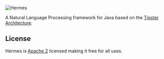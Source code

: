 ![Hermes](http://dbracewell.github.io/hermes/images/hermes.png)

A Natural Language Processing framework for Java based on the [Tipster Architecture](http://cs.nyu.edu/cs/faculty/grishman/tipster.html).

## License
Hermes is [Apache 2](LICENSE) licensed making it free for all uses.

